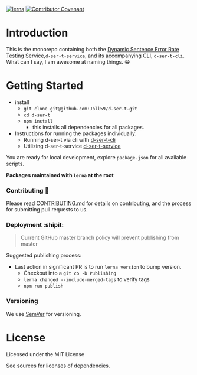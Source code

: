 
[![lerna](https://img.shields.io/badge/maintained%20with-lerna-cc00ff.svg)](https://lerna.js.org/)
[![Contributor Covenant](https://img.shields.io/badge/Contributor%20Covenant-v1.4%20adopted-ff69b4.svg)](CODE_OF_CONDUCT.md)

# Introduction

This is the monorepo containing both the [Dynamic Sentence Error Rate Testing Service](https://github.com/Joll59/d-ser-t/tree/master/packages/d-ser-t-service),`d-ser-t-service`, and its accompanying [CLI](https://github.com/Joll59/d-ser-t/tree/master/packages/d-ser-t-cli), `d-ser-t-cli`. What can I say, I am awesome at naming things. :grin:


# Getting Started

* install
    - `git clone git@github.com:Joll59/d-ser-t.git`
    - `cd d-ser-t`
    - `npm install`
        - this installs all dependencies for all packages.
* Instructions for running the packages individually:
    * Running d-ser-t via cli with [d-ser-t-cli](https://github.com/Joll59/d-ser-t/tree/master/packages/d-ser-t-cli)
    * Utilizing d-ser-t-service [d-ser-t-service](https://github.com/Joll59/d-ser-t/tree/master/packages/d-ser-t-service)

You are ready for local development, explore `package.json` for all available scripts.

__Packages maintained with `lerna` at the root__


### Contributing :electric_plug:

Please read [CONTRIBUTING.md](CONTRIBUTING.md) for details on contributing, and the process for submitting pull requests to us.

### Deployment :shipit:

> Current GitHub master branch policy will prevent publishing from master

Suggested publishing process:
 - Last action in significant PR is to run `lerna version` to bump version.  
    -  Checkout into a `git co -b Publishing`  
    - `lerna changed --include-merged-tags` to verify tags  
    - `npm run publish`

### Versioning

We use [SemVer](https://semver.org/) for versioning.

# License

Licensed under the MIT License

See sources for licenses of dependencies.
